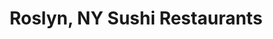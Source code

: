 ---
layout: city
title: Roslyn, NY Sushi Restaurants
permalink: /new-york/roslyn/
stateAbbr: NY
stateName: New York
cityName: Roslyn
---